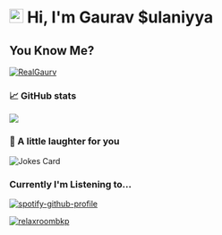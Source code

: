<h1 align="left"><img src="https://media.giphy.com/media/hvRJCLFzcasrR4ia7z/giphy.gif" width="25px"> Hi, I'm Gaurav $ulaniyya</h1>

## You Know Me?
<p align="left"> <a href="https://github.com/RealGaurv"><img src="https://komarev.com/ghpvc/?username=realGaurv&label=Profile%20views&color=0e75b6&style=flat" alt="RealGaurv" /></a> </p>

### 📈 GitHub stats
<p><img src="https://github-readme-streak-stats.herokuapp.com/?user=zluvsand&theme=dracula"/></p>

### 🙊 A little laughter for you
![Jokes Card](https://readme-jokes.vercel.app/api?theme=dracula)

<!-- [![Header](https://raw.githubusercontent.com/zluvsand/zluvsand/master/header.png "Header")](https://medium.com/@zluvsand) -->
<!-- <img src="https://media.giphy.com/media/Cmr1OMJ2FN0B2/source.gif" width="280" height="auto" /></a> -->
### Currently I'm Listening to...
[![spotify-github-profile](https://spotify-github-profile.vercel.app/api/view?uid=31eacjzklsdo2qatl3syh5stueji&cover_image=true&theme=novatorem&bar_color=53b14f&bar_color_cover=true)](https://spotify-github-profile.vercel.app/api/view?uid=31eacjzklsdo2qatl3syh5stueji&redirect=true)

[![relaxroombkp](https://img.icons8.com/fluent/48/000000/telegram-app.png)](Relaxroombkp.t.me)
